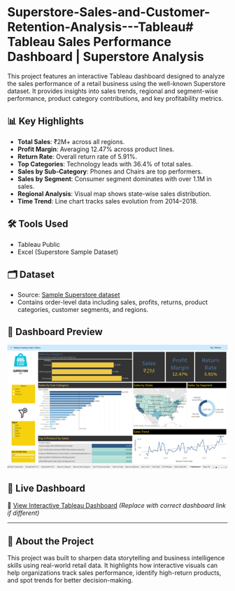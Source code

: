 # Superstore-Sales-and-Customer-Retention-Analysis---Tableau# Tableau Sales Performance Dashboard | Superstore Analysis

This project features an interactive Tableau dashboard designed to analyze the sales performance of a retail business using the well-known Superstore dataset. It provides insights into sales trends, regional and segment-wise performance, product category contributions, and key profitability metrics.

## 📊 Key Highlights
- **Total Sales**: ₹2M+ across all regions.
- **Profit Margin**: Averaging 12.47% across product lines.
- **Return Rate**: Overall return rate of 5.91%.
- **Top Categories**: Technology leads with 36.4% of total sales.
- **Sales by Sub-Category**: Phones and Chairs are top performers.
- **Sales by Segment**: Consumer segment dominates with over 1.1M in sales.
- **Regional Analysis**: Visual map shows state-wise sales distribution.
- **Time Trend**: Line chart tracks sales evolution from 2014–2018.

## 🛠 Tools Used
- Tableau Public
- Excel (Superstore Sample Dataset)

## 🗂️ Dataset
- Source: [Sample Superstore dataset](https://community.tableau.com/s/sample-superstore-data)
- Contains order-level data including sales, profits, returns, product categories, customer segments, and regions.

## 📌 Dashboard Preview
![Dashboard Preview](https://github.com/Swapnil0895/Superstore-Sales-and-Customer-Retention-Analysis---Tableau/blob/main/Tableau%20Dashboard%20Screenshot.png?raw=true)


## 🚀 Live Dashboard
🔗 [View Interactive Tableau Dashboard](https://public.tableau.com/app/profile/swapnil.nalawade/viz/TableauAssignment_17471614941100/Dashboard1) *(Replace with correct dashboard link if different)*

---

## 👤 About the Project
This project was built to sharpen data storytelling and business intelligence skills using real-world retail data. It highlights how interactive visuals can help organizations track sales performance, identify high-return products, and spot trends for better decision-making.

